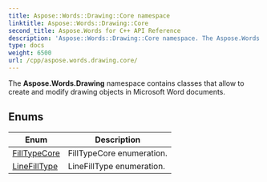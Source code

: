 ```yaml
---
title: Aspose::Words::Drawing::Core namespace
linktitle: Aspose::Words::Drawing::Core
second_title: Aspose.Words for C++ API Reference
description: 'Aspose::Words::Drawing::Core namespace. The Aspose.Words.Drawing namespace contains classes that allow to create and modify drawing objects in Microsoft Word documents in C++.'
type: docs
weight: 6500
url: /cpp/aspose.words.drawing.core/
---
```


The **Aspose.Words.Drawing** namespace contains classes that allow to create and modify drawing objects in Microsoft Word documents.

## Enums

| Enum | Description |
| --- | --- |
| [FillTypeCore](./filltypecore/) | FillTypeCore enumeration. |
| [LineFillType](./linefilltype/) | LineFillType enumeration. |
